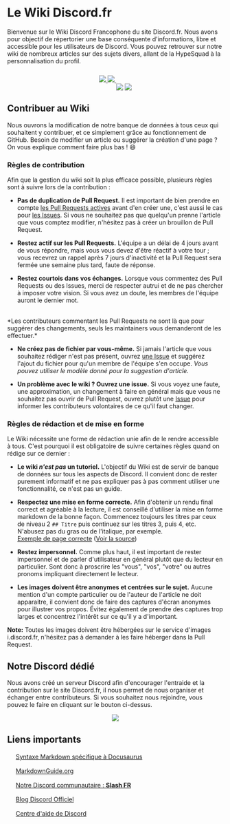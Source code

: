 # Le Wiki Discord.fr

Bienvenue sur le Wiki Discord Francophone du site Discord.fr. Nous avons pour objectif de répertorier une base conséquente d'informations, libre et accessible pour les utilisateurs de Discord. Vous pouvez retrouver sur notre wiki de nombreux articles sur des sujets divers, allant de la HypeSquad à la personnalisation du profil. 

<div align="center">
    <a href="https://discord.com/invite/fr">
        <img src="https://img.shields.io/static/v1?label=Discord&message=Nous%20Rejoindre&color=5865F2&style=for-the-badge&logo=discord"/>
    </a>
    <a href="https://patreon.com/fr">
        <img src="https://img.shields.io/static/v1?label=Patreon&message=Nous%20Soutenir&color=FF424D&style=for-the-badge&logo=patreon"/>
    </a>
    <img src='https://user-images.githubusercontent.com/45918948/156405841-0ebf6804-cde8-4713-b531-b9a6ca18444f.svg#gh-dark-mode-only' align='center' style="padding-top: 30px"/>
    <img src='https://user-images.githubusercontent.com/45918948/156405871-1e19fed9-a223-45ca-ae34-415752c1c3c5.svg#gh-light-mode-only' align='center' style="padding-top: 30px"/>
</div>

## Contribuer au Wiki

Nous ouvrons la modification de notre banque de données à tous ceux qui souhaitent y contribuer, et ce simplement grâce au fonctionnement de GitHub. Besoin de modifier un article ou suggérer la création d'une page ? On vous explique comment faire plus bas ! :smile:

### Règles de contribution
Afin que la gestion du wiki soit la plus efficace possible, plusieurs règles sont à suivre lors de la contribution :

- **Pas de duplication de Pull Request.** Il est important de bien prendre en compte [les Pull Requests actives](https://github.com/discordfr/wiki/pulls) avant d'en créer une, c'est aussi le cas pour [les Issues](https://github.com/discordfr/wiki/issues). Si vous ne souhaitez pas que quelqu'un prenne l'article que vous comptez modifier, n'hésitez pas à créer un brouillon de Pull Request.

- **Restez actif sur les Pull Requests.** L'équipe a un délai de 4 jours avant de vous répondre, mais vous vous devez d'être réactif à votre tour ; vous recevrez un rappel après 7 jours d'inactivité et la Pull Request sera fermée une semaine plus tard, faute de réponse.

- **Restez courtois dans vos échanges.** Lorsque vous commentez des Pull Requests ou des Issues, merci de respecter autrui et de ne pas chercher à imposer votre vision. Si vous avez un doute, les membres de l'équipe auront le dernier mot.
<br/>
*Les contributeurs commentant les Pull Requests ne sont là que pour suggérer des changements, seuls les maintainers vous demanderont de les effectuer.*

- **Ne créez pas de fichier par vous-même.** Si jamais l'article que vous souhaitez rédiger n'est pas présent, ouvrez [une Issue](https://github.com/discordfr/wiki/issues/new) et suggérez l'ajout du fichier pour qu'un membre de l'équipe s'en occupe. *Vous pouvez utiliser le modèle donné pour la suggestion d'article.*

- **Un problème avec le wiki ? Ouvrez une issue.** Si vous voyez une faute, une approximation, un changement à faire en général mais que vous ne souhaitez pas ouvrir de Pull Request, ouvrez plutôt une [Issue](https://github.com/discordfr/wiki/issues/new) pour informer les contributeurs volontaires de ce qu'il faut changer.

### Règles de rédaction et de mise en forme 

Le Wiki nécessite une forme de rédaction unie afin de le rendre accessible à tous. C'est pourquoi il est obligatoire de suivre certaines règles quand on rédige sur ce dernier :

- **Le wiki *n'est pas* un tutoriel.** L'objectif du Wiki est de servir de banque de données sur tous les aspects de Discord. Il convient donc de rester purement informatif et ne pas expliquer pas à pas comment utiliser une fonctionnalité, ce n'est pas un guide.

- **Respectez une mise en forme correcte.** Afin d'obtenir un rendu final correct et agréable à la lecture, il est conseillé d'utiliser la mise en forme markdown de la bonne façon. Commencez toujours les titres par ceux de niveau 2 `## Titre` puis continuez sur les titres 3, puis 4, etc. N'abusez pas du gras ou de l'italique, par exemple.<br/>
[Exemple de page correcte](https://discord.fr/wiki/configuration-serveur/configuration-serveur/personnalisation/) ([Voir la source](https://github.com/discordfr/wiki/blob/master/configuration-serveur/configuration-serveur/personnalisation.md))

- **Restez impersonnel.** Comme plus haut, il est important de rester impersonnel et de parler d'utilisateur en général plutôt que du lecteur en particulier. Sont donc à proscrire les "vous", "vos", "votre" ou autres pronoms impliquant directement le lecteur.

- **Les images doivent être anonymes et centrées sur le sujet.** Aucune mention d'un compte particulier ou de l'auteur de l'article ne doit apparaitre, il convient donc de faire des captures d'écran anonymes pour illustrer vos propos. Évitez également de prendre des captures trop larges et concentrez l'intérêt sur ce qu'il y a d'important.

**Note:** Toutes les images doivent être hébergées sur le service d'images i.discord.fr, n'hésitez pas à demander à les faire héberger dans la Pull Request.

## Notre Discord dédié

Nous avons créé un serveur Discord afin d'encourager l'entraide et la contribution sur le site Discord.fr, il nous permet de nous organiser et échanger entre contributeurs. Si vous souhaitez nous rejoindre, vous pouvez le faire en cliquant sur le bouton ci-dessus.

<div align="center">
    <a href="https://discord.com/invite/fkkCXsBrmE">
        <img src="https://img.shields.io/static/v1?label=Discord&message=Serveur%20Discord.fr&color=5865F2&style=for-the-badge&logo=discord"/>
    </a>
</div>

## Liens importants

<img src="https://i.discord.fr/DhsG.png" height="16px"/> [Syntaxe Markdown spécifique à Docusaurus](https://docusaurus.io/docs/markdown-features)

<img src="https://i.discord.fr/asjC.png" height="16px"/> [MarkdownGuide.org](https://www.markdownguide.org/)

<img src="https://i.discord.fr/hG2E.png" height="16px"/> [Notre Discord communautaire : **Slash FR**](https://discord.com/invite/fr)

<img src="https://i.discord.fr/hG2E.png" height="16px"/> [Blog Discord Officiel](https://discord.com/blog)

<img src="https://i.discord.fr/hG2E.png" height="16px"/> [Centre d'aide de Discord](https://support.discord.com/hc/en-us)
